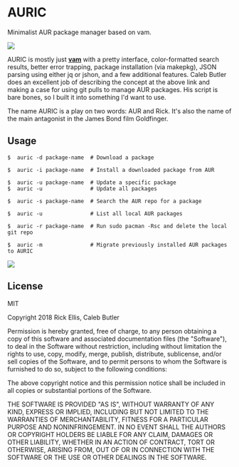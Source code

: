 # AURIC
Minimalist AUR package manager based on vam.

<img src="https://i.imgur.com/PmepGsO.png" />

AURIC is mostly just __[vam](https://github.com/calebabutler/vam)__ with a pretty interface, color-formatted search results, better error trapping, package installation (via makepkg), JSON parsing using either jq or jshon, and a few additional features. Caleb Butler does an excellent job of describing the concept at the above link and making a case for using git pulls to manage AUR packages. His script is bare bones, so I built it into something I'd want to use.

The name AURIC is a play on two words: AUR and Rick. It's also the name of the main antagonist in the James Bond film Goldfinger.

## Usage


    $  auric -d package-name  # Download a package

    $  auric -i package-name  # Install a downloaded package from AUR

    $  auric -u package-name  # Update a specific package
    $  auric -u               # Update all packages

    $  auric -s package-name  # Search the AUR repo for a package

    $  auric -u               # List all local AUR packages

    $  auric -r package-name  # Run sudo pacman -Rsc and delete the local git repo

    $  auric -m               # Migrate previously installed AUR packages to AURIC


<img src="https://i.imgur.com/8UBDzLI.png" />

## License

MIT

Copyright 2018 Rick Ellis, Caleb Butler

Permission is hereby granted, free of charge, to any person obtaining a copy of this software and associated documentation files (the "Software"), to deal in the Software without restriction, including without limitation the rights to use, copy, modify, merge, publish, distribute, sublicense, and/or sell copies of the Software, and to permit persons to whom the Software is furnished to do so, subject to the following conditions:

The above copyright notice and this permission notice shall be included in all copies or substantial portions of the Software.

THE SOFTWARE IS PROVIDED "AS IS", WITHOUT WARRANTY OF ANY KIND, EXPRESS OR IMPLIED, INCLUDING BUT NOT LIMITED TO THE WARRANTIES OF MERCHANTABILITY, FITNESS FOR A PARTICULAR PURPOSE AND NONINFRINGEMENT. IN NO EVENT SHALL THE AUTHORS OR COPYRIGHT HOLDERS BE LIABLE FOR ANY CLAIM, DAMAGES OR OTHER LIABILITY, WHETHER IN AN ACTION OF CONTRACT, TORT OR OTHERWISE, ARISING FROM, OUT OF OR IN CONNECTION WITH THE SOFTWARE OR THE USE OR OTHER DEALINGS IN THE SOFTWARE.